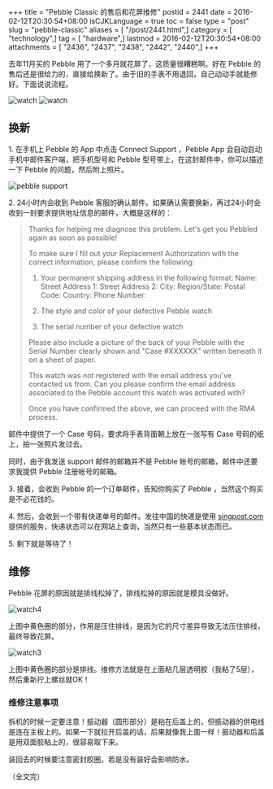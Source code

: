 +++
title = "Pebble Classic 的售后和花屏维修"
postid = 2441
date = 2016-02-12T20:30:54+08:00
isCJKLanguage = true
toc = false
type = "post"
slug = "pebble-classic"
aliases = [ "/post/2441.html",]
category = [ "technology",]
tag = [ "hardware",]
lastmod = 2016-02-12T20:30:54+08:00
attachments = [ "2436", "2437", "2438", "2442", "2440",]
+++


去年11月买的 Pebble 用了一个多月就花屏了，这质量很糟糕啊。好在 Pebble 的售后还是很给力的，直接给换新了。由于旧的手表不用退回，自己动动手就能修好。下面说说流程。

<!--more-->

![watch][2]
![watch][3]

## 换新

1\. 在手机上 Pebble 的 App 中点击 Connect Support ，Pebble App 会自动启动手机中邮件客户端，把手机型号和 Pebble 型号带上，在这封邮件中，你可以描述一下 Pebble 的问题，然后附上照片。

![pebble support][1]

2\. 24小时内会收到 Pebble 客服的确认邮件。如果确认需要换新，再过24小时会收到一封要求提供地址信息的邮件，大概是这样的：

> Thanks for helping me diagnose this problem. Let's get you Pebbled again as soon as possible!
> 
> To make sure I fill out your Replacement Authorization with the correct information, please confirm the following:
> 1) Your permanent shipping address in the following format:
> Name:
> Street Address 1:
> Street Address 2:
> City:
> Region/State:
> Postal Code:
> Country:
> Phone Number:
> 
> 2) The style and color of your defective Pebble watch
> 3) The serial number of your defective watch
> 
> Please also include a picture of the back of your Pebble with the Serial Number clearly shown and "Case #XXXXXX" written beneath it on a sheet of paper.
> 
> This watch was not registered with the email address you've contacted us from. Can you please confirm the email address associated to the Pebble account this watch was activated with?
> 
> Once you have confirmed the above, we can proceed with the RMA process.

邮件中提供了一个 Case 号码，要求将手表背面朝上放在一张写有 Case 号码的纸上，拍一张照片发过去。

同时，由于我发送 support 邮件的邮箱并不是 Pebble 帐号的邮箱，邮件中还要求我提供 Pebble 注册帐号的邮箱。

3\. 接着，会收到 Pebble 的一个订单邮件，告知你购买了 Pebble ，当然这个购买是不必花钱的。

4\. 然后，会收到一个带有快递单号的邮件。发往中国的快递是使用 [singpost.com](http://singpost.com) 提供的服务，快递状态可以在网站上查询，当然只有一些基本状态而已。

5\. 剩下就是等待了！

## 维修

Pebble 花屏的原因就是排线松掉了，排线松掉的原因就是模具没做好。

![watch4][5] 

上图中黄色圈的部分，作用是压住排线，是因为它的尺寸差异导致无法压住排线，最终导致花屏。

![watch3][4]

上图中黄色圈的部分是排线。维修方法就是在上面粘几层透明胶（我粘了5层），然后重新拧上螺丝就OK！

### 维修注意事项

拆机的时候一定要注意！振动器（圆形部分）是粘在后盖上的，但振动器的供电线是连在主板上的。如果一下就拉开后盖的话，后果就像我上面一样！振动器和后盖是用双面胶粘上的，很容易取下来。

装回去的时候要注意密封胶圈，若是没有装好会影响防水。

（全文完）

[1]: /uploads/2016/02/pebblesupport.jpg
[2]: /uploads/2016/02/watch1.jpg
[3]: /uploads/2016/02/watch2.jpg
[4]: /uploads/2016/02/watch3.jpg
[5]: /uploads/2016/02/watch4.jpg
